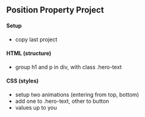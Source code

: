 ## Position Property Project

#### Setup

- copy last project

#### HTML (structure)

- group h1 and p in div, with class .hero-text

#### CSS (styles)

- setup two animations (entering from top, bottom)
- add one to .hero-text, other to button
- values up to you
